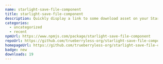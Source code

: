 ```yaml
---
name: starlight-save-file-component
title: starlight-save-file-component
description: Quickly display a link to some download asset on your Starlight site.
categories:
  - uncategorized
  - recent
npmUrl: https://www.npmjs.com/package/starlight-save-file-component
repoUrl: https://github.com/trueberryless-org/starlight-save-file-component
homepageUrl: https://github.com/trueberryless-org/starlight-save-file-component
badge: new
downloads: 19
---
```

